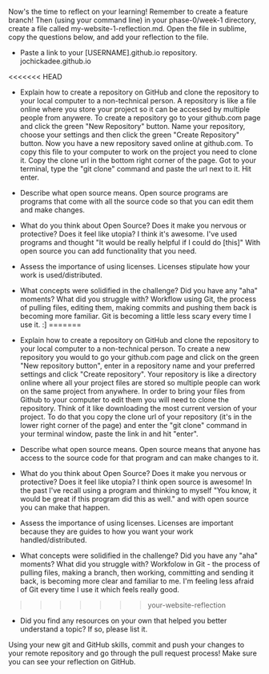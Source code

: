 Now's the time to reflect on your learning! Remember to create a feature branch! Then (using your command line) in your phase-0/week-1 directory, create a file called my-website-1-reflection.md. Open the file in sublime, copy the questions below, and add your reflection to the file. 

* Paste a link to your [USERNAME].github.io repository. 
jochickadee.github.io

<<<<<<< HEAD
* Explain how to create a repository on GitHub and clone the repository to your local computer to a non-technical person.
A repository is like a file online where you store your project so it can be accessed by multiple people from anywere. To create a repository go to your github.com page and click the green "New Repository" button. Name your repository, choose your settings and then click the green "Create Repository" button. Now you have a new repository saved online at github.com. To copy this file to your computer to work on the project you need to clone it. Copy the clone url in the bottom right corner of the page. Got to your terminal, type the "git clone" command and paste the url next to it. Hit enter. 

* Describe what open source means.
Open source programs are programs that come with all the source code so that you can edit them and make changes. 

* What do you think about Open Source? Does it make you nervous or protective? Does it feel like utopia?
I think it's awesome. I've used programs and thought "It would be really helpful if I could do [this]" With open source you can add functionality that you need. 
 
* Assess the importance of using licenses.
Licenses stipulate how your work is used/distributed. 

* What concepts were solidified in the challenge? Did you have any "aha" moments? What did you struggle with?
Workflow using Git, the process of pulling files, editing them, making commits and pushing them back is becoming more familiar. Git is becoming a little less scary every time I use it. :]
=======
* Explain how to create a repository on GitHub and clone the repository to your local computer to a non-technical person. 
To create a new repository you would to go your github.com page and click on the green "New repository button", enter in a repository name and your preferred settings and click "Create repository". Your repository is like a directory online where all your project files are stored so multiple people can work on the same project from anywhere. In order to bring your files from Github to your computer to edit them you will need to clone the repository. Think of it like downloading the most current version of your project. To do that you copy the clone url of your repository (it's in the lower right corner of the page) and enter the "git clone" command in your terminal window, paste the link in and hit "enter". 

* Describe what open source means. Open source means that anyone has access to the source code for that program and can make changes to it. 

* What do you think about Open Source? Does it make you nervous or protective? Does it feel like utopia?
I think open source is awesome! In the past I've recall using a program and thinking to myself "You know, it would be great if this program did this as well." and with open source you can make that happen. 

* Assess the importance of using licenses.
Licenses are important because they are guides to how you want your work handled/distributed. 

* What concepts were solidified in the challenge? Did you have any "aha" moments? What did you struggle with?
Workfolow in Git - the process of pulling files, making a branch, then working, committing and sending it back, is becoming more clear and familiar to me. I'm feeling less afraid of Git every time I use it which feels really good. 
>>>>>>> your-website-reflection

* Did you find any resources on your own that helped you better understand a topic? If so, please list it.

Using your new git and GitHub skills, commit and push your changes to your remote repository and go through the pull request process! Make sure you can see your reflection on GitHub. 

